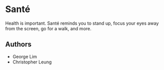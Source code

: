 # Santé
Health is important. Santé reminds you to stand up, focus your eyes away from the screen, go for a walk, and more.

## Authors
- George Lim
- Christopher Leung
